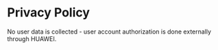 # Privacy Policy

No user data is collected - user account authorization is done externally through HUAWEI.